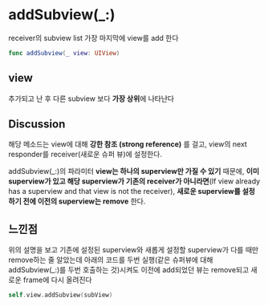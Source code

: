 # addSubview(_:)
receiver의 subview list 가장 마지막에 view를 add 한다
```swift
func addSubview(_ view: UIView)
```
## view
추가되고 난 후 다른 subview 보다 **가장 상위**에 나타난다
## Discussion
해당 메소드는 view에 대해 **강한 참조 (strong reference)** 를 걸고, view의 next responder를 receiver(새로운 슈퍼 뷰)에 설정한다.

addSubview(_:)의 파라미터 **view는 하나의 superview만 가질 수 있기** 때문에, **이미 superview가 있고 해당 superview가 기존의 receiver가 아니라면**(If view already has a superview and that view is not the receiver), **새로운 superview를 설정하기 전에 이전의 superview는 remove** 한다.

## 느낀점
위의 설명을 보고 기존에 설정된 superview와 새롭게 설정할 superview가 다를 때만 remove하는 줄 알았는데 아래의 코드를 두번 실행(같은 슈퍼뷰에 대해 addSubview(_:)를 두번 호출하는 것)시켜도 이전에 add되었던 뷰는 remove되고 새로운 frame에 다시 올려진다
```swift
self.view.addSubview(subView)
```
